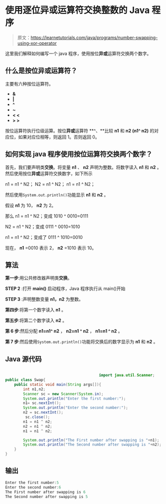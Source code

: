 # 使用逐位异或运算符交换整数的 Java 程序

> 原文：<https://learnetutorials.com/java/programs/number-swapping-using-xor-operator>

这里我们解释如何编写一个 java 程序，使用按位**异或**运算符交换两个数字。

## 什么是按位异或运算符？

主要有六种按位运算符。

*   **&**
*   **|**
*   **^**
*   **~**
*   **< <**
*   **> >**

按位运算符执行位级运算。按位**异或**运算符 **^、**比较 **n1** 和 **n2 (n1^ n2)** 的对应位，如果对应位相等，则返回 1。否则返回 0。

## 如何实现 java 程序使用按位运算符交换两个数字？

首先，我们要声明类**交换**。将变量 **n1** 、 **n2** 声明为整数。将数字读入 **n1** 和 **n2** 。然后使用按位**异或**运算符交换数字，如下所示

n1 = n1 ^ N2；
N2 = n1 ^ N2；
n1 = n1 ^ N2；

然后使用`System.out.println()`功能显示 **n1** 和 **n2** 。

假设 **n1** 为 10， **n2** 为 2。

那么 n1 = n1 ^ N2；变成 1010 ^ 0010=0111

N2 = n1 ^ N2；变成 0111 ^ 0010=1010

n1 = n1 ^ N2；变成了 0111 ^ 1010=0010

现在， **n1** =0010 表示 2， **n2** =1010 表示 10。

## 算法

**第一步**:用公共修改器声明类**交换**。

**STEP 2** :打开 **main()** 启动程序，Java 程序执行从 main()开始

**STEP 3** :声明整数变量 **n1，n2** 为整数。

**第四步**:将第一个数字读入 **n1** 。

**第五步**:将第二个数字读入 **n2** 。

**第 6 步**:然后分配 **n1=n1^ n2** ， **n2=n1 ^ n2** ， **n1=n1 ^ n2** 。

**第 7 步**:然后使用`System.out.println()`功能将交换后的数字显示为 **n1** 和 **n2** 。

## Java 源代码

```java

                                          import java.util.Scanner;
public class Swap{
    public static void main(String args[]){
        int n1,n2;
        Scanner sc = new Scanner(System.in);
        System.out.println("Enter the first number:");
        n1= sc.nextInt();
        System.out.println("Enter the second number:");
        n2 = sc.nextInt();
         sc.close();
        n1 = n1 ^ n2;
        n2 = n1 ^ n2;
        n1 = n1 ^ n2;

        System.out.println("The First number after swapping is "+n1);
        System.out.println("The Second number after swapping is "+n2);
    }
}

```

## 输出

```java
Enter the first number:5
Enter the second number:6
The First number after swapping is 6
The Second number after swapping is 5
```